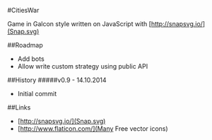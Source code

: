 #CitiesWar

Game in Galcon style written on JavaScript with [http://snapsvg.io/](Snap.svg)

##Roadmap
* Add bots
* Allow write custom strategy using public API
 
##History
#####v0.9 - 14.10.2014
* Initial commit

##Links
* [http://snapsvg.io/](Snap.svg)
* [http://www.flaticon.com/](Many Free vector icons)

